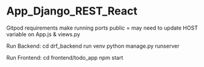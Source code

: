 # App_Django_REST_React

Gitpod requirements make running ports public = 
may need to update HOST variable on App.js & views.py

Run Backend:
cd drf_backend 
run venv
python manage.py runserver

Run Frontend:
cd frontend/todo_app
npm start
